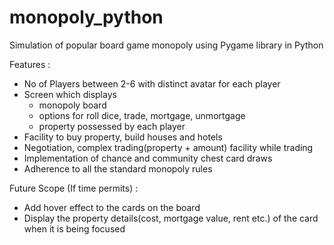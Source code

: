 # monopoly_python
Simulation of popular board game monopoly using Pygame library in Python

Features :

* No of Players between 2-6 with distinct avatar for each player
* Screen which displays
    * monopoly board
    * options for roll dice, trade, mortgage, unmortgage
    * property possessed by each player
* Facility to buy property, build houses and hotels
* Negotiation, complex trading(property + amount) facility while trading
* Implementation of chance and community chest card draws
* Adherence to all the standard monopoly rules


Future Scope (If time permits) :

* Add hover effect to the cards on the board
* Display the property details(cost, mortgage value, rent etc.) of the card when it is being focused
